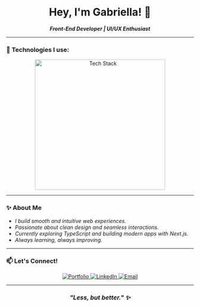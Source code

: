 <h1 align="center">Hey, I'm Gabriella! 🌿</h1>

<p align="center">
  <strong><em>Front-End Developer | UI/UX Enthusiast</em></strong>
</p>

---

### 🚀 **Technologies I use:**
<p align="center">
  <img src="https://skillicons.dev/icons?i=next,ts,react,js,tailwind,html,css,git,nodejs" alt="Tech Stack" width="350"/>
</p>

---

### ✨ **About Me**
- _I build smooth and intuitive web experiences._
- _Passionate about clean design and seamless interactions._
- _Currently exploring TypeScript and building modern apps with Next.js._
- _Always learning, always improving._

---

### 📫 **Let's Connect!**
<p align="center">
  <a href="https://www.gabrielladev.com/" target="_blank" rel="noopener noreferrer">
    <img src="https://img.shields.io/badge/Portfolio-f4a5c3?style=for-the-badge&logo=vercel&logoColor=white" alt="Portfolio"/>
  </a>
  <a href="https://www.linkedin.com/in/gabriellamsa/" target="_blank" rel="noopener noreferrer">
    <img src="https://img.shields.io/badge/LinkedIn-ea7aa9?style=for-the-badge&logo=linkedin&logoColor=white" alt="LinkedIn"/>
  </a>
  <a href="mailto:gabriellamsandrade@gmail.com" target="_blank" rel="noopener noreferrer">
    <img src="https://img.shields.io/badge/Email-d95c88?style=for-the-badge&logo=gmail&logoColor=white" alt="Email"/>
  </a>
</p>

---

<h3 align="center"><em>"Less, but better." ✨</em></h3>
